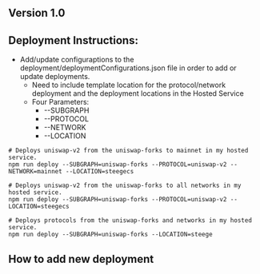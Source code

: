 ## Version 1.0

## Deployment Instructions:
- Add/update configuraptions to the deployment/deploymentConfigurations.json file in order to add or update deployments.
    - Need to include template location for the protocol/network deployment and the deployment locations in the Hosted Service
    - Four Parameters:
        - --SUBGRAPH
        - --PROTOCOL
        - --NETWORK
        - --LOCATION

```
# Deploys uniswap-v2 from the uniswap-forks to mainnet in my hosted service.
npm run deploy --SUBGRAPH=uniswap-forks --PROTOCOL=uniswap-v2 --NETWORK=mainnet --LOCATION=steegecs

# Deploys uniswap-v2 from the uniswap-forks to all networks in my hosted service.
npm run deploy --SUBGRAPH=uniswap-forks --PROTOCOL=uniswap-v2 --LOCATION=steegecs

# Deploys protocols from the uniswap-forks and networks in my hosted service.
npm run deploy --SUBGRAPH=uniswap-forks --LOCATION=steege
```

## How to add new deployment
